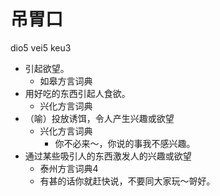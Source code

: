 # 吊胃口
dio5 vei5 keu3
+ 引起欲望。
  * 如皋方言词典
+ 用好吃的东西引起人食欲。
  * 兴化方言词典
+ （喻）投放诱饵，令人产生兴趣或欲望
  * 兴化方言词典
    - 你不必来～，你说的事我不感兴趣。
+ 通过某些吸引人的东西激发人的兴趣或欲望
  * 泰州方言词典4
  - 有甚的话你就赶快说，不要同大家玩～哿好。
